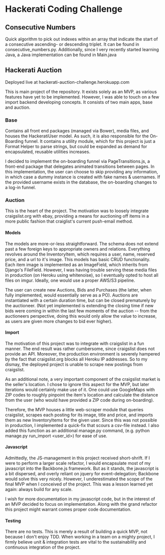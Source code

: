 # Hackerati Coding Challenge

## Consecutive Numbers
Quick algorithm to pick out indexes within an array that indicate the start of a consecutive ascending-
or descending triplet. It can be found in consecutive_numbers.py. Additionally, since I very recently
started learning Java, a Java implementation can be found in Main.java


## Hackerati Auction
Deployed live at hackerati-auction-challenge.herokuapp.com

This is main project of the repository. It exists solely as an MVP, as various features have yet to
be implemented. However, I was able to touch on a few import backend developing concepts. It consists
of two main apps, base and auction.

### Base
Contains all front end packages (managed via Bower), media files, and houses the HackeratiUser model.
As such, it is also responsible for the On-Boarding funnel.
It contains a utility module, which for this project is just a Format Helper to parse strings,
but could be expanded as demand for encapsulated, reusable utilities increases.

I decided to implement the on-boarding funnel via PageTransitions.js, a front-end package that delegates
animated transitions between pages. In this implementation, the user can choose to skip providing any information,
in which case a dummy instance is created with fake names & usernames. If the provided username exists in the database,
the on-boarding changes to a log-in funnel.


### Auction
This is the heart of the project. The motivation was to loosely integrate craigslist.org with ebay,
providing a means for auctioning off items in a more public fashion that craiglist's current push-email method.

#### Models
The models are more-or-less straightforward. The schema does not extend past a few foreign keys to
appropriate owners and relations. Everything revolves around the InventoryItem,
which requires a user, name, reserved price, and a url to it's image. This models has basic CRUD
functionality. Each item image is implemented as an ImageField, which inherits from Django's FileField.
However, I was having trouble serving these media files in production (on Heroku using whitenoise), so I eventually
opted to host all files on imgur. Ideally, one would use a proper AWS/S3 pipeline.

The user can create new Auctions, Bids and Purchases (the latter, when fully implemented, would essentially serve
as a PO). Auctions are instantiated with a certain duration time, but can be closed prematurely by the
auctioneer. (Not yet implemented is extending the closing time if new bids were coming in within
the last few moments of the auction -- from the auctioneers perspective, doing this would only allow
the value to increase, as users are given more changes to bid ever higher).

#### Import
The motivation of this project was to integrate with craigslist in a fun manner. The end result was rather
cumbersome, since craigslist does not provide an API. Moreover, the production environment is severely
hampered by the fact that craigslist.org blocks all Heroku IP addresses. So to my dismay, the deployed
project is unable to scrape new postings from craigslist.

As an additional note, a very important component of the craigslist market is the seller's location.
I chose to ignore this aspect for the MVP, but later iterations would certainly make use of it.
One could use GoogleMaps with ZIP codes to roughly pinpoint the item's location and calculate the distance
from the user (who would have provided a ZIP code during on-boarding).

Therefore, the MVP houses a little web-scraper module that queries craigslist, scrapes each posting for its
image, title and price, and imports them as new InventoryItems for the given user. Since this was not possible
in production, I implemented a quick-fix that scours a csv-file instead. I also added this function
as an additional manage.py command, (e.g. python manage.py run_import <user_id>) for ease of use.

#### Javascript
Admittedly, the JS-management in this project received short-shrift. If I were to perform a larger scale refactor,
I would encapsulate most of my javascript into the Backbone.js framework. But as it stands, the javascript is a bit
dispersed, and overly reliant on jquery for event-delegation; Backbone would solve this very nicely. However,
I underestimated the scope of the final MVP when I conceived of the project. This was a lesson learned yet again:
always build for any scale.

I wish for more documentation in my javascript code, but in the interest of an MVP decided to focus on implementation.
Along with the grand refactor this project might warrant comes proper code documentation.


#### Testing
There are no tests. This is merely a result of building a quick MVP, not because I don't enjoy TDD.
When working in a team on a mighty project, I firmly believe unit & integration tests are vital to the
sustainability and continuous integration of the project.






















